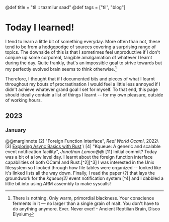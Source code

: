 @def title = "til :: tazmilur saad"
@def tags = ["til", "blog"]

# Today I learned!

I tend to learn a little bit of something everyday. More often than not, these tend to be from a hodgepodge of sources
covering a surprising range of topics. The downside of this is that I sometimes feel unproductive if I don't conjure up some 
corporeal, tangible amalgamation of whatever I learnt during the day. Quite frankly, that's an impossible goal to strive
towards but my perfectly evolved brain seems to think otherwise.[^1]

Therefore, I thought that if I documented bits and pieces of what I learnt throughout my bouts of procrastination I would
feel a little less annoyed if I didn't achieve whatever grand goal I set for myself. To that end, this page should
ideally contain a list of things I learnt -- for my own pleasure, outside of working hours. 

[^1]: There is nothing. Only warm, primordial blackness. Your conscience ferments in it — no larger than a single grain of malt. You don't have to do anything anymore. Ever. Never ever! - Ancient Reptilian Brain, Disco Elysium

## 2023

### January

@@marginnote [2] "Foreign Function Interface", *Real World Ocaml*, 2022\\ [3] [Exploring Async Basics with Rust](https://cfsamson.github.io/book-exploring-async-basics/3_1_communicating_with_the_os.html) \\ [4] "Kqueue: A generic and scalable event notification facility", *Jonathan Lemon*@@
[11] Initial commit? Today was a bit of a low level day. I learnt about the foreign function interface capabilities of
both OCaml and Rust.[^2][^3] I was interested in the Unix filesystem so I looked through how file tables were organized -- looked like it's linked lists all the way down. Finally, I read the paper (?) that lays the groundwork for the *kqueue(2)* event notification system [^4] and I dabbled a little bit into using ARM assembly to make syscalls!